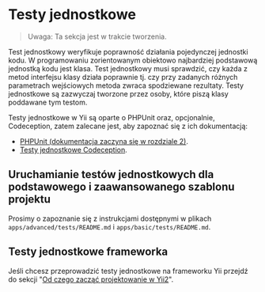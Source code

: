 Testy jednostkowe
=================

> Uwaga: Ta sekcja jest w trakcie tworzenia.

Test jednostkowy weryfikuje poprawność działania pojedynczej jednostki kodu. W programowaniu zorientowanym obiektowo 
najbardziej podstawową jednostką kodu jest klasa. Test jednostkowy musi sprawdzić, czy każda z metod interfejsu klasy działa poprawnie tj. czy przy 
zadanych różnych parametrach wejściowych metoda zwraca spodziewane rezultaty.
Testy jednostkowe są zazwyczaj tworzone przez osoby, które piszą klasy poddawane tym testom.

Testy jednostkowe w Yii są oparte o PHPUnit oraz, opcjonalnie, Codeception, zatem zalecane jest, aby zapoznać się z ich dokumentacją:

- [PHPUnit (dokumentacja zaczyna się w rozdziale 2)](http://phpunit.de/manual/current/en/writing-tests-for-phpunit.html).
- [Testy jednostkowe Codeception](http://codeception.com/docs/05-UnitTests).

Uruchamianie testów jednostkowych dla podstawowego i zaawansowanego szablonu projektu
-------------------------------------------------------------------------------------

Prosimy o zapoznanie się z instrukcjami dostępnymi w plikach `apps/advanced/tests/README.md` i `apps/basic/tests/README.md`.

Testy jednostkowe frameworka
----------------------------

Jeśli chcesz przeprowadzić testy jednostkowe na frameworku Yii przejdź do sekcji 
"[Od czego zacząć projektowanie w Yii2](https://github.com/yiisoft/yii2/blob/master/docs/internals/getting-started.md)".
